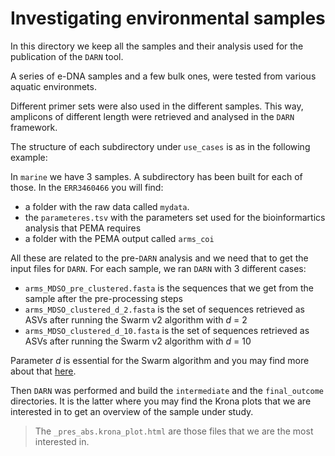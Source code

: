 # Investigating environmental samples

In this directory we keep all the samples and their analysis used for the publication of the `DARN` tool. 

A series of e-DNA samples and a few bulk ones, were tested from various aquatic environmets. 

Different primer sets were also used in the different samples. This way, amplicons of different length 
were retrieved and analysed in the `DARN` framework. 

The structure of each subdirectory under `use_cases` is as in the following example:

In `marine` we have 3 samples. A subdirectory has been built for each of those.
In the `ERR3460466` you will find:
* a folder with the raw data called `mydata`. 
* the `parameteres.tsv` with the parameters set used for the bioinformartics analysis that PEMA requires
* a folder with the PEMA output called `arms_coi` 


All these are related to the pre-`DARN` analysis and we need that to get the input files for `DARN`. 
For each sample, we ran `DARN` with 3 different cases: 
* `arms_MDSO_pre_clustered.fasta` is the sequences that we get from the sample after the pre-processing steps
* `arms_MDSO_clustered_d_2.fasta` is the set of sequences retrieved as ASVs after running the Swarm v2 algorithm with *d* = 2
* `arms_MDSO_clustered_d_10.fasta` is the set of sequences retrieved as ASVs after running the Swarm v2 algorithm with *d* = 10

Parameter *d* is essential for the Swarm algorithm and you may find more about that [here](https://github.com/torognes/swarm#common-misconceptions).

Then `DARN` was performed and build the `intermediate` and the `final_outcome` directories. 
It is the latter where you may find the Krona plots that we are interested in to get an overview of the sample under study. 


> The `_pres_abs.krona_plot.html` are those files that we are the most interested in. 


